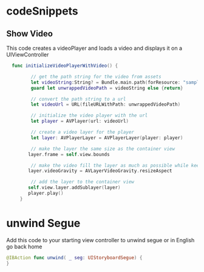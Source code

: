 # codeSnippets
## Show Video
This code creates a videoPlayer and loads a video and displays it on a UIViewController

```swift
  func initializeVideoPlayerWithVideo() {

         // get the path string for the video from assets
         let videoString:String? = Bundle.main.path(forResource: "sampleVid", ofType: "mp4")
         guard let unwrappedVideoPath = videoString else {return}

         // convert the path string to a url
         let videoUrl = URL(fileURLWithPath: unwrappedVideoPath)

         // initialize the video player with the url
         let player = AVPlayer(url: videoUrl)

         // create a video layer for the player
         let layer: AVPlayerLayer = AVPlayerLayer(player: player)

         // make the layer the same size as the container view
        layer.frame = self.view.bounds

         // make the video fill the layer as much as possible while keeping its aspect size
        layer.videoGravity = AVLayerVideoGravity.resizeAspect

         // add the layer to the container view
        self.view.layer.addSublayer(layer)
        player.play()
     }
 ```
 
 # unwind Segue
 Add this code to your starting view controller to unwind segue or in English go back home
 ```swift
 @IBAction func unwind( _ seg: UIStoryboardSegue) {
}
 ```
 
 
